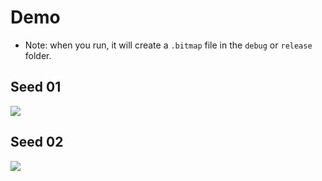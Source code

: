 # Demo
- Note: when you run, it will create a `.bitmap` file in the `debug` or `release` folder.
## Seed 01
![](https://i.ibb.co/WHVDP2n/terrain.png)
## Seed 02
![](https://i.ibb.co/jZmgsKK/terrain.png)
